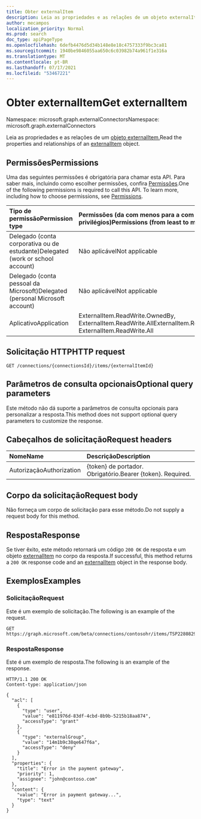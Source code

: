 ```yaml
---
title: Obter externalItem
description: Leia as propriedades e as relações de um objeto externalItem.
author: mecampos
localization_priority: Normal
ms.prod: search
doc_type: apiPageType
ms.openlocfilehash: 6defb4476d5d34b148e8e18c4757333f9bc3ca81
ms.sourcegitcommit: 1940be9846055aa650c6c03982b74a961f1e316a
ms.translationtype: MT
ms.contentlocale: pt-BR
ms.lasthandoff: 07/17/2021
ms.locfileid: "53467221"
---
```

# <a name="get-externalitem"></a><span data-ttu-id="fc138-103">Obter externalItem</span><span class="sxs-lookup"><span data-stu-id="fc138-103">Get externalItem</span></span>
<span data-ttu-id="fc138-104">Namespace: microsoft.graph.externalConnectors</span><span class="sxs-lookup"><span data-stu-id="fc138-104">Namespace: microsoft.graph.externalConnectors</span></span>



<span data-ttu-id="fc138-105">Leia as propriedades e as relações de um [objeto externalItem.](../resources/externalconnectors-externalitem.md)</span><span class="sxs-lookup"><span data-stu-id="fc138-105">Read the properties and relationships of an [externalItem](../resources/externalconnectors-externalitem.md) object.</span></span>

## <a name="permissions"></a><span data-ttu-id="fc138-106">Permissões</span><span class="sxs-lookup"><span data-stu-id="fc138-106">Permissions</span></span>
<span data-ttu-id="fc138-p101">Uma das seguintes permissões é obrigatória para chamar esta API. Para saber mais, incluindo como escolher permissões, confira [Permissões](/graph/permissions-reference).</span><span class="sxs-lookup"><span data-stu-id="fc138-p101">One of the following permissions is required to call this API. To learn more, including how to choose permissions, see [Permissions](/graph/permissions-reference).</span></span>

|<span data-ttu-id="fc138-109">Tipo de permissão</span><span class="sxs-lookup"><span data-stu-id="fc138-109">Permission type</span></span>|<span data-ttu-id="fc138-110">Permissões (da com menos para a com mais privilégios)</span><span class="sxs-lookup"><span data-stu-id="fc138-110">Permissions (from least to most privileged)</span></span>|
|:---|:---|
|<span data-ttu-id="fc138-111">Delegado (conta corporativa ou de estudante)</span><span class="sxs-lookup"><span data-stu-id="fc138-111">Delegated (work or school account)</span></span>|<span data-ttu-id="fc138-112">Não aplicável</span><span class="sxs-lookup"><span data-stu-id="fc138-112">Not applicable</span></span>|
|<span data-ttu-id="fc138-113">Delegado (conta pessoal da Microsoft)</span><span class="sxs-lookup"><span data-stu-id="fc138-113">Delegated (personal Microsoft account)</span></span>|<span data-ttu-id="fc138-114">Não aplicável</span><span class="sxs-lookup"><span data-stu-id="fc138-114">Not applicable</span></span>|
|<span data-ttu-id="fc138-115">Aplicativo</span><span class="sxs-lookup"><span data-stu-id="fc138-115">Application</span></span>| <span data-ttu-id="fc138-116">ExternalItem.ReadWrite.OwnedBy, ExternalItem.ReadWrite.All</span><span class="sxs-lookup"><span data-stu-id="fc138-116">ExternalItem.ReadWrite.OwnedBy, ExternalItem.ReadWrite.All</span></span> |

## <a name="http-request"></a><span data-ttu-id="fc138-117">Solicitação HTTP</span><span class="sxs-lookup"><span data-stu-id="fc138-117">HTTP request</span></span>

<!-- {
  "blockType": "ignored"
}
-->
``` http
GET /connections/{connectionsId}/items/{externalItemId}
```

## <a name="optional-query-parameters"></a><span data-ttu-id="fc138-118">Parâmetros de consulta opcionais</span><span class="sxs-lookup"><span data-stu-id="fc138-118">Optional query parameters</span></span>
<span data-ttu-id="fc138-119">Este método não dá suporte a parâmetros de consulta opcionais para personalizar a resposta.</span><span class="sxs-lookup"><span data-stu-id="fc138-119">This method does not support optional query parameters to customize the response.</span></span>

## <a name="request-headers"></a><span data-ttu-id="fc138-120">Cabeçalhos de solicitação</span><span class="sxs-lookup"><span data-stu-id="fc138-120">Request headers</span></span>
|<span data-ttu-id="fc138-121">Nome</span><span class="sxs-lookup"><span data-stu-id="fc138-121">Name</span></span>|<span data-ttu-id="fc138-122">Descrição</span><span class="sxs-lookup"><span data-stu-id="fc138-122">Description</span></span>|
|:---|:---|
|<span data-ttu-id="fc138-123">Autorização</span><span class="sxs-lookup"><span data-stu-id="fc138-123">Authorization</span></span>|<span data-ttu-id="fc138-p102">{token} de portador. Obrigatório.</span><span class="sxs-lookup"><span data-stu-id="fc138-p102">Bearer {token}. Required.</span></span>|

## <a name="request-body"></a><span data-ttu-id="fc138-126">Corpo da solicitação</span><span class="sxs-lookup"><span data-stu-id="fc138-126">Request body</span></span>
<span data-ttu-id="fc138-127">Não forneça um corpo de solicitação para esse método.</span><span class="sxs-lookup"><span data-stu-id="fc138-127">Do not supply a request body for this method.</span></span>

## <a name="response"></a><span data-ttu-id="fc138-128">Resposta</span><span class="sxs-lookup"><span data-stu-id="fc138-128">Response</span></span>

<span data-ttu-id="fc138-129">Se tiver êxito, este método retornará um código `200 OK` de resposta e um objeto [externalItem](../resources/externalconnectors-externalitem.md) no corpo da resposta.</span><span class="sxs-lookup"><span data-stu-id="fc138-129">If successful, this method returns a `200 OK` response code and an [externalItem](../resources/externalconnectors-externalitem.md) object in the response body.</span></span>

## <a name="examples"></a><span data-ttu-id="fc138-130">Exemplos</span><span class="sxs-lookup"><span data-stu-id="fc138-130">Examples</span></span>

### <a name="request"></a><span data-ttu-id="fc138-131">Solicitação</span><span class="sxs-lookup"><span data-stu-id="fc138-131">Request</span></span>
<span data-ttu-id="fc138-132">Este é um exemplo de solicitação.</span><span class="sxs-lookup"><span data-stu-id="fc138-132">The following is an example of the request.</span></span>

```http
GET https://graph.microsoft.com/beta/connections/contosohr/items/TSP228082938
```


### <a name="response"></a><span data-ttu-id="fc138-133">Resposta</span><span class="sxs-lookup"><span data-stu-id="fc138-133">Response</span></span>
<span data-ttu-id="fc138-134">Este é um exemplo de resposta.</span><span class="sxs-lookup"><span data-stu-id="fc138-134">The following is an example of the response.</span></span>

<!-- {
  "blockType": "response",
  "truncated": true
} -->

```http
HTTP/1.1 200 OK
Content-type: application/json

{
  "acl": [
    {
      "type": "user",
      "value": "e811976d-83df-4cbd-8b9b-5215b18aa874",
      "accessType": "grant"
    },
    {
      "type": "externalGroup",
      "value": "14m1b9c38qe647f6a",
      "accessType": "deny"
    }
  ],
  "properties": {
    "title": "Error in the payment gateway",
    "priority": 1,
    "assignee": "john@contoso.com"
  },
  "content": {
    "value": "Error in payment gateway...",
    "type": "text"
  }
}
```

